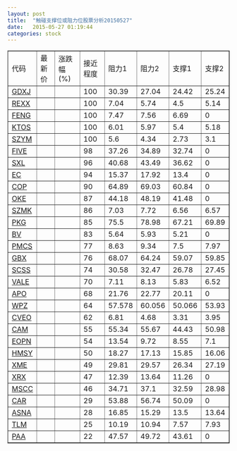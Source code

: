 ```yaml
---
layout: post
title:  "触碰支撑位或阻力位股票分析20150527"
date:   2015-05-27 01:19:44
categories: stock
---
```

<script type="text/javascript">
var stockList = []
stockList.push('gb_gdxj');
stockList.push('gb_rexx');
stockList.push('gb_feng');
stockList.push('gb_ktos');
stockList.push('gb_szym');
stockList.push('gb_five');
stockList.push('gb_sxl');
stockList.push('gb_ec');
stockList.push('gb_cop');
stockList.push('gb_oke');
stockList.push('gb_szmk');
stockList.push('gb_pkg');
stockList.push('gb_bv');
stockList.push('gb_pmcs');
stockList.push('gb_gbx');
stockList.push('gb_scss');
stockList.push('gb_vale');
stockList.push('gb_apo');
stockList.push('gb_wpz');
stockList.push('gb_cveo');
stockList.push('gb_cam');
stockList.push('gb_eopn');
stockList.push('gb_hmsy');
stockList.push('gb_xme');
stockList.push('gb_xrx');
stockList.push('gb_mscc');
stockList.push('gb_car');
stockList.push('gb_asna');
stockList.push('gb_tlm');
stockList.push('gb_paa');
</script>
<table border="1">
 <tr>
 <td>代码</td>
 <td>最新价</td>
 <td>涨跌幅(%)</td>
 <td>接近程度</td>
 <td>阻力1</td>
 <td>阻力2</td>
 <td>支撑1</td>
 <td>支撑2</td>
</tr>
  <tr id="gdxj" class="green">
  <td><a href="http://stock.finance.sina.com.cn/usstock/quotes/GDXJ.html" target="_blank">GDXJ</a></td><td></td><td></td><td>100</td><td>30.39</td><td>27.04</td><td>24.42</td><td>25.24</td></tr>
  <tr id="rexx" class="green">
  <td><a href="http://stock.finance.sina.com.cn/usstock/quotes/REXX.html" target="_blank">REXX</a></td><td></td><td></td><td>100</td><td>7.04</td><td>5.74</td><td>4.5</td><td>5.14</td></tr>
  <tr id="feng" class="red">
  <td><a href="http://stock.finance.sina.com.cn/usstock/quotes/FENG.html" target="_blank">FENG</a></td><td></td><td></td><td>100</td><td>7.47</td><td>7.56</td><td>6.69</td><td>0</td></tr>
  <tr id="ktos" class="green">
  <td><a href="http://stock.finance.sina.com.cn/usstock/quotes/KTOS.html" target="_blank">KTOS</a></td><td></td><td></td><td>100</td><td>6.01</td><td>5.97</td><td>5.4</td><td>5.18</td></tr>
  <tr id="szym" class="green">
  <td><a href="http://stock.finance.sina.com.cn/usstock/quotes/SZYM.html" target="_blank">SZYM</a></td><td></td><td></td><td>100</td><td>5.6</td><td>4.34</td><td>2.73</td><td>3.1</td></tr>
  <tr id="five" class="red">
  <td><a href="http://stock.finance.sina.com.cn/usstock/quotes/FIVE.html" target="_blank">FIVE</a></td><td></td><td></td><td>98</td><td>37.26</td><td>34.89</td><td>32.74</td><td>0</td></tr>
  <tr id="sxl" class="red">
  <td><a href="http://stock.finance.sina.com.cn/usstock/quotes/SXL.html" target="_blank">SXL</a></td><td></td><td></td><td>96</td><td>40.68</td><td>43.49</td><td>36.62</td><td>0</td></tr>
  <tr id="ec" class="red">
  <td><a href="http://stock.finance.sina.com.cn/usstock/quotes/EC.html" target="_blank">EC</a></td><td></td><td></td><td>94</td><td>15.37</td><td>17.92</td><td>13.4</td><td>0</td></tr>
  <tr id="cop" class="red">
  <td><a href="http://stock.finance.sina.com.cn/usstock/quotes/COP.html" target="_blank">COP</a></td><td></td><td></td><td>90</td><td>64.89</td><td>69.03</td><td>60.84</td><td>0</td></tr>
  <tr id="oke" class="red">
  <td><a href="http://stock.finance.sina.com.cn/usstock/quotes/OKE.html" target="_blank">OKE</a></td><td></td><td></td><td>87</td><td>44.18</td><td>48.19</td><td>41.48</td><td>0</td></tr>
  <tr id="szmk" class="red">
  <td><a href="http://stock.finance.sina.com.cn/usstock/quotes/SZMK.html" target="_blank">SZMK</a></td><td></td><td></td><td>86</td><td>7.03</td><td>7.72</td><td>6.56</td><td>6.57</td></tr>
  <tr id="pkg" class="green">
  <td><a href="http://stock.finance.sina.com.cn/usstock/quotes/PKG.html" target="_blank">PKG</a></td><td></td><td></td><td>85</td><td>75.5</td><td>78.98</td><td>67.21</td><td>69.89</td></tr>
  <tr id="bv" class="red">
  <td><a href="http://stock.finance.sina.com.cn/usstock/quotes/BV.html" target="_blank">BV</a></td><td></td><td></td><td>83</td><td>5.64</td><td>5.93</td><td>5.21</td><td>0</td></tr>
  <tr id="pmcs" class="red">
  <td><a href="http://stock.finance.sina.com.cn/usstock/quotes/PMCS.html" target="_blank">PMCS</a></td><td></td><td></td><td>77</td><td>8.63</td><td>9.34</td><td>7.5</td><td>7.97</td></tr>
  <tr id="gbx" class="green">
  <td><a href="http://stock.finance.sina.com.cn/usstock/quotes/GBX.html" target="_blank">GBX</a></td><td></td><td></td><td>76</td><td>68.07</td><td>64.24</td><td>59.07</td><td>59.85</td></tr>
  <tr id="scss" class="red">
  <td><a href="http://stock.finance.sina.com.cn/usstock/quotes/SCSS.html" target="_blank">SCSS</a></td><td></td><td></td><td>74</td><td>30.58</td><td>32.47</td><td>26.78</td><td>27.45</td></tr>
  <tr id="vale" class="green">
  <td><a href="http://stock.finance.sina.com.cn/usstock/quotes/VALE.html" target="_blank">VALE</a></td><td></td><td></td><td>70</td><td>7.11</td><td>8.13</td><td>5.83</td><td>6.52</td></tr>
  <tr id="apo" class="green">
  <td><a href="http://stock.finance.sina.com.cn/usstock/quotes/APO.html" target="_blank">APO</a></td><td></td><td></td><td>68</td><td>21.76</td><td>22.77</td><td>20.11</td><td>0</td></tr>
  <tr id="wpz" class="red">
  <td><a href="http://stock.finance.sina.com.cn/usstock/quotes/WPZ.html" target="_blank">WPZ</a></td><td></td><td></td><td>64</td><td>57.578</td><td>60.056</td><td>50.066</td><td>53.93</td></tr>
  <tr id="cveo" class="green">
  <td><a href="http://stock.finance.sina.com.cn/usstock/quotes/CVEO.html" target="_blank">CVEO</a></td><td></td><td></td><td>62</td><td>6.81</td><td>4.68</td><td>3.31</td><td>3.95</td></tr>
  <tr id="cam" class="green">
  <td><a href="http://stock.finance.sina.com.cn/usstock/quotes/CAM.html" target="_blank">CAM</a></td><td></td><td></td><td>55</td><td>55.34</td><td>55.67</td><td>44.43</td><td>50.98</td></tr>
  <tr id="eopn" class="green">
  <td><a href="http://stock.finance.sina.com.cn/usstock/quotes/EOPN.html" target="_blank">EOPN</a></td><td></td><td></td><td>54</td><td>13.54</td><td>9.72</td><td>8.55</td><td>7.1</td></tr>
  <tr id="hmsy" class="green">
  <td><a href="http://stock.finance.sina.com.cn/usstock/quotes/HMSY.html" target="_blank">HMSY</a></td><td></td><td></td><td>50</td><td>18.27</td><td>17.13</td><td>15.85</td><td>16.06</td></tr>
  <tr id="xme" class="green">
  <td><a href="http://stock.finance.sina.com.cn/usstock/quotes/XME.html" target="_blank">XME</a></td><td></td><td></td><td>49</td><td>29.81</td><td>29.57</td><td>26.34</td><td>27.19</td></tr>
  <tr id="xrx" class="green">
  <td><a href="http://stock.finance.sina.com.cn/usstock/quotes/XRX.html" target="_blank">XRX</a></td><td></td><td></td><td>47</td><td>12.39</td><td>13.64</td><td>11.26</td><td>0</td></tr>
  <tr id="mscc" class="red">
  <td><a href="http://stock.finance.sina.com.cn/usstock/quotes/MSCC.html" target="_blank">MSCC</a></td><td></td><td></td><td>46</td><td>34.71</td><td>37.1</td><td>32.59</td><td>28.98</td></tr>
  <tr id="car" class="red">
  <td><a href="http://stock.finance.sina.com.cn/usstock/quotes/CAR.html" target="_blank">CAR</a></td><td></td><td></td><td>29</td><td>53.88</td><td>56.74</td><td>50.09</td><td>0</td></tr>
  <tr id="asna" class="red">
  <td><a href="http://stock.finance.sina.com.cn/usstock/quotes/ASNA.html" target="_blank">ASNA</a></td><td></td><td></td><td>28</td><td>16.85</td><td>15.29</td><td>13.5</td><td>13.64</td></tr>
  <tr id="tlm" class="green">
  <td><a href="http://stock.finance.sina.com.cn/usstock/quotes/TLM.html" target="_blank">TLM</a></td><td></td><td></td><td>25</td><td>10.19</td><td>10.94</td><td>7.57</td><td>7.93</td></tr>
  <tr id="paa" class="red">
  <td><a href="http://stock.finance.sina.com.cn/usstock/quotes/PAA.html" target="_blank">PAA</a></td><td></td><td></td><td>22</td><td>47.57</td><td>49.72</td><td>43.61</td><td>0</td></tr>
</table>
